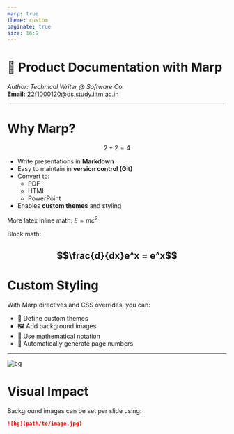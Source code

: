 ```yaml
---
marp: true
theme: custom
paginate: true
size: 16:9
---
```


<!-- _class: lead -->
<!-- footer: "22f1000120@ds.study.iitm.ac.in" -->

# 📘 Product Documentation with Marp  
*Author: Technical Writer @ Software Co.*  
**Email:** 22f1000120@ds.study.iitm.ac.in  

---

# Why Marp?

$$2+2=4$$

- Write presentations in **Markdown**
- Easy to maintain in **version control (Git)**
- Convert to:
  - PDF
  - HTML
  - PowerPoint
- Enables **custom themes** and styling

More latex
Inline math: $E = mc^2$

Block math:

$$\frac{d}{dx}e^x = e^x$$
---

<!-- _class: default -->
<!-- _color: #1e88e5 -->

# Custom Styling

With Marp directives and CSS overrides, you can:

- 🎨 Define custom themes  
- 🖼️ Add background images  
- 🔢 Use mathematical notation  
- 📑 Automatically generate page numbers  

---

<!-- background image slide -->
<!-- _backgroundColor: #123456 -->
![bg](https://images.unsplash.com/photo-1519389950473-47ba0277781c?auto=format&fit=crop&w=1200&q=80)

# Visual Impact

Background images can be set per slide using:  
```markdown
![bg](path/to/image.jpg)

